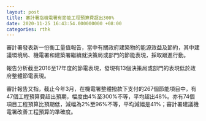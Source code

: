 ```yaml
---
layout: post
title: 審計署指機電署有節能工程預算費超出300%
date: 2020-11-25 16:43:54.000000000 +08:00
categories: rthk
---
```


審計署發表新一份衡工量值報告，當中有關政府建築物的能源效益及節約，其中建議環境局、機電署和建築署繼續就決策局或部門的節能表現，採取跟進行動。

報告分析截至2016至17年度的節電表現，發現有13個決策局或部門的表現低於政府整體節電表現。

審計報告又指，截止今年3月，在機電署整體撥款下支付的267個節能項目中，有47個工程預算費超出預期，幅度由4%至300%不等，平均超出48%。亦有74個項目工程預算比預期低，減幅為2%至96%不等，平均減幅是41%；審計署建議機電署改善工程預算的準確度。
